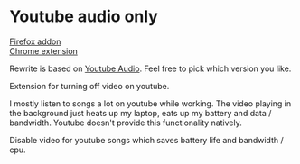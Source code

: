 Youtube audio only
=============

[Firefox addon](https://addons.mozilla.org/en-US/firefox/addon/youtube-audio_only/)  
[Chrome extension](https://chrome.google.com/webstore/detail/aommfmmbfgomgfndghgedemfdeidldbb/)  

Rewrite is based on [Youtube Audio](https://github.com/animeshkundu/youtube-audio). Feel free to pick which version you like.

Extension for turning off video on youtube.

I mostly listen to songs a lot on youtube while working. The video playing in the background just heats up my laptop, eats up my battery and data / bandwidth. Youtube doesn't provide this functionality natively.

Disable video for youtube songs which saves battery life and bandwidth / cpu.
